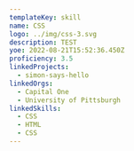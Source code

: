 ```yaml
---
templateKey: skill
name: CSS
logo: ../img/css-3.svg
description: TEST
yoe: 2022-08-21T15:52:36.450Z
proficiency: 3.5
linkedProjects:
  - simon-says-hello
linkedOrgs:
  - Capital One
  - University of Pittsburgh
linkedSkills:
  - CSS
  - HTML
  - CSS
---
```

